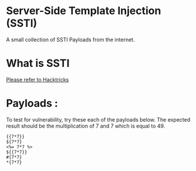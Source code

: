 # Server-Side Template Injection (SSTI)
A small collection of SSTI Payloads from the internet.

# What is SSTI
<a href='https://book.hacktricks.xyz/pentesting-web/ssti-server-side-template-injection'>Please refer to Hacktricks</a>

# Payloads :
To test for vulnerability, try these each of the payloads below. The expected result should be the multiplication of 7 and 7 which is equal to 49.
```
{{7*7}}
${7*7}
<%= 7*7 %>
${{7*7}}
#{7*7}
*{7*7}
```
